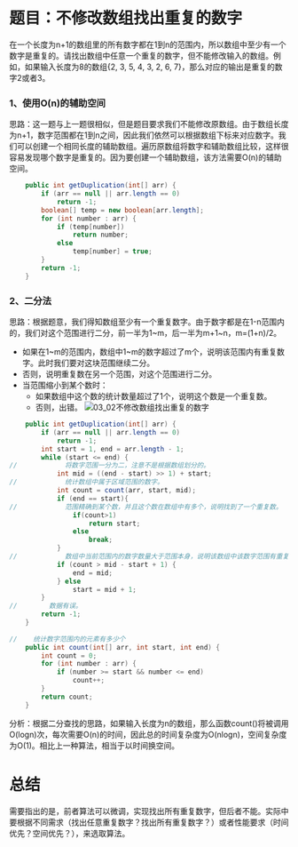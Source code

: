 # 题目：不修改数组找出重复的数字
在一个长度为n+1的数组里的所有数字都在1到n的范围内，所以数组中至少有一个数字是重复的。请找出数组中任意一个重复的数字，但不能修改输入的数组。例如，如果输入长度为8的数组{2, 3, 5, 4, 3, 2, 6, 7}，那么对应的输出是重复的数字2或者3。
### 1、使用O(n)的辅助空间
思路：这一题与上一题很相似，但是题目要求我们不能修改原数组。由于数组长度为n+1，数字范围都在1到n之间，因此我们依然可以根据数组下标来对应数字。我们可以创建一个相同长度的辅助数组。遍历原数组将数字和辅助数组比较，这样很容易发现哪个数字是重复的。因为要创建一个辅助数组，该方法需要O(n)的辅助空间。

```java
    public int getDuplication(int[] arr) {
        if (arr == null || arr.length == 0)
            return -1;
        boolean[] temp = new boolean[arr.length];
        for (int number : arr) {
            if (temp[number])
                return number;
            else
                temp[number] = true;
        }
        return -1;
    }
```
### 2、二分法
思路：根据题意，我们得知数组至少有一个重复数字。由于数字都是在1-n范围内的，我们对这个范围进行二分，前一半为1\~m，后一半为m+1~n，m=(1+n)/2。
- 如果在1\~m的范围内，数组中1~m的数字超过了m个，说明该范围内有重复数字。此时我们要对这块范围继续二分。
- 否则，说明重复数在另一个范围，对这个范围进行二分。
- 当范围缩小到某个数时：
    - 如果数组中这个数的统计数量超过了1个，说明这个数是一个重复数。
    - 否则，出错。
![03_02不修改数组找出重复的数字](C:\Users\mkw\Desktop\剑指offer插图\03_02不修改数组找出重复的数字.jpg)
```java
    public int getDuplication(int[] arr) {
        if (arr == null || arr.length == 0)
            return -1;
        int start = 1, end = arr.length - 1;
        while (start <= end) {
//            将数字范围一分为二，注意不是根据数组划分的。
            int mid = ((end - start) >> 1) + start;
//            统计数组中属于区域范围的数字。
            int count = count(arr, start, mid);
            if (end == start){
//            范围精确到某个数，并且这个数在数组中有多个，说明找到了一个重复数。
                if(count>1)
                    return start;
                else
                    break;
            }
//            数组中当前范围内的数字数量大于范围本身，说明该数组中该数字范围有重复数。
            if (count > mid - start + 1) {
                end = mid;
            } else
                start = mid + 1;
        }
//        数据有误。
        return -1;
    }
    
//    统计数字范围内的元素有多少个
    public int count(int[] arr, int start, int end) {
        int count = 0;
        for (int number : arr) {
            if (number >= start && number <= end)
                count++;
        }
        return count;
    }

```
分析：根据二分查找的思路，如果输入长度为n的数组，那么函数count()将被调用O(logn)次，每次需要O(n)的时间，因此总的时间复杂度为O(nlogn)，空间复杂度为O(1)。相比上一种算法，相当于以时间换空间。
# 总结
需要指出的是，前者算法可以微调，实现找出所有重复数字，但后者不能。实际中要根据不同需求（找出任意重复数字？找出所有重复数字？）或者性能要求（时间优先？空间优先？），来选取算法。









